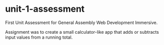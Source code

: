 # unit-1-assessment

First Unit Assessment for General Assembly Web Development Immersive.

Assignment was to create a small calculator-like app that adds or subtracts input values from a running total.
